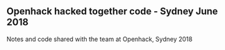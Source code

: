 ## Openhack hacked together code - Sydney June 2018
Notes and code shared with the team at Openhack, Sydney 2018
